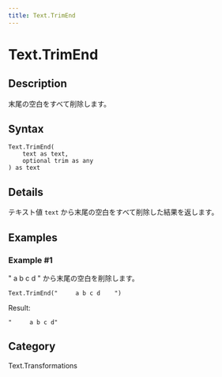 ```yaml
---
title: Text.TrimEnd
---
```


# Text.TrimEnd


## Description

末尾の空白をすべて削除します。


## Syntax

```powerquery
Text.TrimEnd(
    text as text,
    optional trim as any
) as text
```


## Details

テキスト値 <code>text</code> から末尾の空白をすべて削除した結果を返します。


## Examples

### Example #1 
&#34;     a b c d    &#34; から末尾の空白を削除します。
```powerquery
Text.TrimEnd("     a b c d    ")
```

Result: 
```powerquery
"     a b c d"
```




## Category
Text.Transformations
